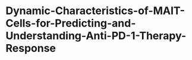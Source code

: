 # Dynamic-Characteristics-of-MAIT-Cells-for-Predicting-and-Understanding-Anti-PD-1-Therapy-Response
